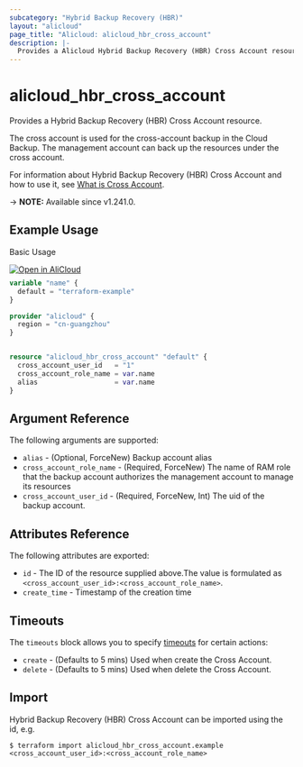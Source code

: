 ```yaml
---
subcategory: "Hybrid Backup Recovery (HBR)"
layout: "alicloud"
page_title: "Alicloud: alicloud_hbr_cross_account"
description: |-
  Provides a Alicloud Hybrid Backup Recovery (HBR) Cross Account resource.
---
```


# alicloud_hbr_cross_account

Provides a Hybrid Backup Recovery (HBR) Cross Account resource.

The cross account is used for the cross-account backup in the Cloud Backup. The management account can back up the resources under the cross account.

For information about Hybrid Backup Recovery (HBR) Cross Account and how to use it, see [What is Cross Account](https://www.alibabacloud.com/help/en/).

-> **NOTE:** Available since v1.241.0.

## Example Usage

Basic Usage

<div style="display: block;margin-bottom: 40px;"><div class="oics-button" style="float: right;position: absolute;margin-bottom: 10px;">
  <a href="https://api.aliyun.com/terraform?resource=alicloud_hbr_cross_account&exampleId=2d9de846-a7bd-150a-b6c2-a4436942ce650d61451a&activeTab=example&spm=docs.r.hbr_cross_account.0.2d9de846a7&intl_lang=EN_US" target="_blank">
    <img alt="Open in AliCloud" src="https://img.alicdn.com/imgextra/i1/O1CN01hjjqXv1uYUlY56FyX_!!6000000006049-55-tps-254-36.svg" style="max-height: 44px; max-width: 100%;">
  </a>
</div></div>

```terraform
variable "name" {
  default = "terraform-example"
}

provider "alicloud" {
  region = "cn-guangzhou"
}


resource "alicloud_hbr_cross_account" "default" {
  cross_account_user_id   = "1"
  cross_account_role_name = var.name
  alias                   = var.name
}
```

## Argument Reference

The following arguments are supported:
* `alias` - (Optional, ForceNew) Backup account alias
* `cross_account_role_name` - (Required, ForceNew) The name of RAM role that the backup account authorizes the management account to manage its resources
* `cross_account_user_id` - (Required, ForceNew, Int) The uid of the backup account.

## Attributes Reference

The following attributes are exported:
* `id` - The ID of the resource supplied above.The value is formulated as `<cross_account_user_id>:<cross_account_role_name>`.
* `create_time` - Timestamp of the creation time

## Timeouts

The `timeouts` block allows you to specify [timeouts](https://developer.hashicorp.com/terraform/language/resources/syntax#operation-timeouts) for certain actions:
* `create` - (Defaults to 5 mins) Used when create the Cross Account.
* `delete` - (Defaults to 5 mins) Used when delete the Cross Account.

## Import

Hybrid Backup Recovery (HBR) Cross Account can be imported using the id, e.g.

```shell
$ terraform import alicloud_hbr_cross_account.example <cross_account_user_id>:<cross_account_role_name>
```